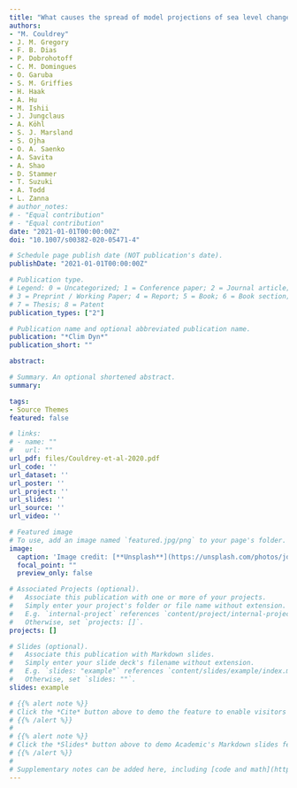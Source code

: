 ```yaml
---
title: "What causes the spread of model projections of sea level change in response to greenhouse gas forcing?"
authors:
- "M. Couldrey"
- J. M. Gregory 
- F. B. Dias 
- P. Dobrohotoff 
- C. M. Domingues 
- O. Garuba 
- S. M. Griffies 
- H. Haak 
- A. Hu 
- M. Ishii 
- J. Jungclaus 
- A. Köhl 
- S. J. Marsland 
- S. Ojha 
- O. A. Saenko 
- A. Savita 
- A. Shao 
- D. Stammer 
- T. Suzuki 
- A. Todd 
- L. Zanna
# author_notes:
# - "Equal contribution"
# - "Equal contribution"
date: "2021-01-01T00:00:00Z"
doi: "10.1007/s00382-020-05471-4" 

# Schedule page publish date (NOT publication's date).
publishDate: "2021-01-01T00:00:00Z"

# Publication type.
# Legend: 0 = Uncategorized; 1 = Conference paper; 2 = Journal article;
# 3 = Preprint / Working Paper; 4 = Report; 5 = Book; 6 = Book section;
# 7 = Thesis; 8 = Patent
publication_types: ["2"]

# Publication name and optional abbreviated publication name.
publication: "*Clim Dyn*"
publication_short: ""

abstract: 

# Summary. An optional shortened abstract.
summary: 

tags:
- Source Themes
featured: false

# links:
# - name: ""
#   url: ""
url_pdf: files/Couldrey-et-al-2020.pdf
url_code: ''
url_dataset: ''
url_poster: ''
url_project: ''
url_slides: ''
url_source: ''
url_video: ''

# Featured image
# To use, add an image named `featured.jpg/png` to your page's folder. 
image:
  caption: 'Image credit: [**Unsplash**](https://unsplash.com/photos/jdD8gXaTZsc)'
  focal_point: ""
  preview_only: false

# Associated Projects (optional).
#   Associate this publication with one or more of your projects.
#   Simply enter your project's folder or file name without extension.
#   E.g. `internal-project` references `content/project/internal-project/index.md`.
#   Otherwise, set `projects: []`.
projects: []

# Slides (optional).
#   Associate this publication with Markdown slides.
#   Simply enter your slide deck's filename without extension.
#   E.g. `slides: "example"` references `content/slides/example/index.md`.
#   Otherwise, set `slides: ""`.
slides: example

# {{% alert note %}}
# Click the *Cite* button above to demo the feature to enable visitors to import publication metadata into their reference management software.
# {{% /alert %}}
# 
# {{% alert note %}}
# Click the *Slides* button above to demo Academic's Markdown slides feature.
# {{% /alert %}}
# 
# Supplementary notes can be added here, including [code and math](https://sourcethemes.com/academic/docs/writing-markdown-latex/).
---
```

